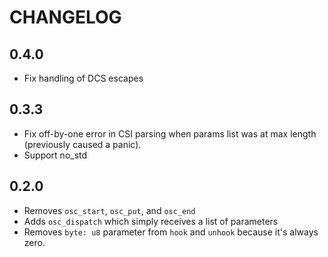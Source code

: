 CHANGELOG
=========

## 0.4.0

- Fix handling of DCS escapes

## 0.3.3

- Fix off-by-one error in CSI parsing when params list was at max length
  (previously caused a panic).
- Support no_std

## 0.2.0

- Removes `osc_start`, `osc_put`, and `osc_end`
- Adds `osc_dispatch` which simply receives a list of parameters
- Removes `byte: u8` parameter from `hook` and `unhook` because it's always
  zero.
